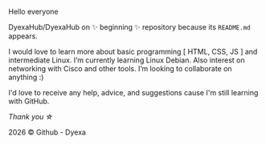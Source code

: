
Hello everyone

DyexaHub/DyexaHub on ✨ beginning ✨ repository because its `README.md` appears.

I would love to learn more about basic programming [ HTML, CSS, JS ] and intermediate Linux.
I’m currently learning Linux Debian. 
Also interest on networking with Cisco and other tools.
I’m looking to collaborate on anything :)

I'd love to receive any help, advice, and suggestions cause I'm still learning with GitHub.

_Thank you ☆_

2026 ©️ Github - Dyexa
